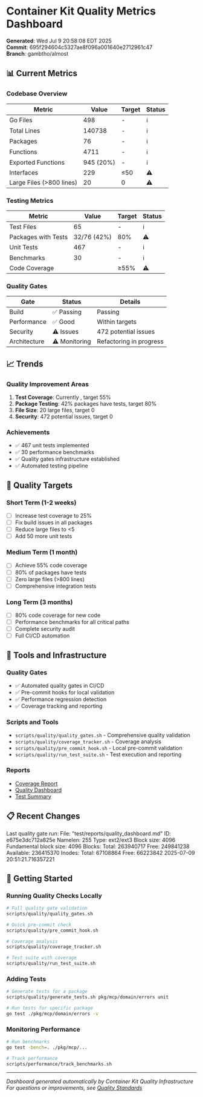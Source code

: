 # Container Kit Quality Metrics Dashboard

**Generated**: Wed Jul  9 20:58:08 EDT 2025  
**Commit**: 695f294604c5327ae8f096a001640e2712961c47  
**Branch**: gambtho/almost

## 📊 Current Metrics

### Codebase Overview
| Metric | Value | Target | Status |
|--------|-------|--------|---------|
| Go Files | 498 | - | ℹ️ |
| Total Lines | 140738 | - | ℹ️ |
| Packages | 76 | - | ℹ️ |
| Functions | 4711 | - | ℹ️ |
| Exported Functions | 945 (20%) | - | ℹ️ |
| Interfaces | 229 | ≤50 | ⚠️ |
| Large Files (>800 lines) | 20 | 0 | ⚠️ |

### Testing Metrics
| Metric | Value | Target | Status |
|--------|-------|--------|---------|
| Test Files | 65 | - | ℹ️ |
| Packages with Tests | 32/76 (42%) | 80% | ⚠️ |
| Unit Tests | 467 | - | ℹ️ |
| Benchmarks | 30 | - | ℹ️ |
| Code Coverage |  | ≥55% | ⚠️ |

### Quality Gates
| Gate | Status | Details |
|------|--------|---------|
| Build | ✅ Passing | Passing |
| Performance | ✅ Good | Within targets |
| Security | ⚠️ Issues | 472 potential issues |
| Architecture | ⚠️ Monitoring | Refactoring in progress |

## 📈 Trends

### Quality Improvement Areas
1. **Test Coverage**: Currently , target 55%
2. **Package Testing**: 42% packages have tests, target 80%
3. **File Size**: 20 large files, target 0
4. **Security**: 472 potential issues, target 0

### Achievements
- ✅ 467 unit tests implemented
- ✅ 30 performance benchmarks
- ✅ Quality gates infrastructure established
- ✅ Automated testing pipeline

## 🎯 Quality Targets

### Short Term (1-2 weeks)
- [ ] Increase test coverage to 25%
- [ ] Fix build issues in all packages
- [ ] Reduce large files to <5
- [ ] Add 50 more unit tests

### Medium Term (1 month)
- [ ] Achieve 55% code coverage
- [ ] 80% of packages have tests
- [ ] Zero large files (>800 lines)
- [ ] Comprehensive integration tests

### Long Term (3 months)
- [ ] 80% code coverage for new code
- [ ] Performance benchmarks for all critical paths
- [ ] Complete security audit
- [ ] Full CI/CD automation

## 🔧 Tools and Infrastructure

### Quality Gates
- ✅ Automated quality gates in CI/CD
- ✅ Pre-commit hooks for local validation
- ✅ Performance regression detection
- ✅ Coverage tracking and reporting

### Scripts and Tools
- `scripts/quality/quality_gates.sh` - Comprehensive quality validation
- `scripts/quality/coverage_tracker.sh` - Coverage analysis
- `scripts/quality/pre_commit_hook.sh` - Local pre-commit validation
- `scripts/quality/run_test_suite.sh` - Test execution and reporting

### Reports
- [Coverage Report](../test/reports/coverage.html)
- [Quality Dashboard](dashboard.md)
- [Test Summary](../test/reports/test_summary.md)

## 📋 Recent Changes

Last quality gate run:   File: "test/reports/quality_dashboard.md"
    ID: e675e3dc712a825e Namelen: 255     Type: ext2/ext3
Block size: 4096       Fundamental block size: 4096
Blocks: Total: 263940717  Free: 249841238  Available: 236415370
Inodes: Total: 67108864   Free: 66223842
2025-07-09 20:51:21.716357221

## 🚀 Getting Started

### Running Quality Checks Locally
```bash
# Full quality gate validation
scripts/quality/quality_gates.sh

# Quick pre-commit check
scripts/quality/pre_commit_hook.sh

# Coverage analysis
scripts/quality/coverage_tracker.sh

# Test suite with coverage
scripts/quality/run_test_suite.sh
```

### Adding Tests
```bash
# Generate tests for a package
scripts/quality/generate_tests.sh pkg/mcp/domain/errors unit

# Run tests for specific package
go test ./pkg/mcp/domain/errors -v
```

### Monitoring Performance
```bash
# Run benchmarks
go test -bench=. ./pkg/mcp/...

# Track performance
scripts/performance/track_benchmarks.sh
```

---

*Dashboard generated automatically by Container Kit Quality Infrastructure*  
*For questions or improvements, see [Quality Standards](../QUALITY_STANDARDS.md)*
